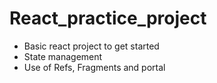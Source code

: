 # React_practice_project
- Basic react project to get started 
- State management
- Use of Refs, Fragments and portal


